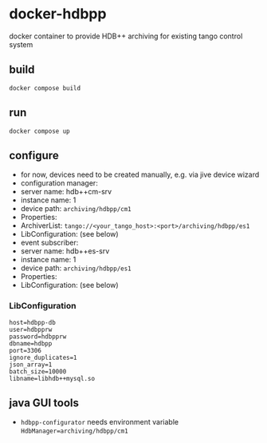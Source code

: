# docker-hdbpp
docker container to provide HDB++ archiving for existing tango control system


## build

`docker compose build`

## run

`docker compose up`


## configure

* for now, devices need to be created manually, e.g. via jive device wizard
 * configuration manager:
  * server name: hdb++cm-srv
  * instance name: 1
  * device path: `archiving/hdbpp/cm1`
  * Properties:
   * ArchiverList: `tango://<your_tango_host>:<port>/archiving/hdbpp/es1`
   * LibConfiguration: (see below)
 * event subscriber:
  * server name: hdb++es-srv
  * instance name: 1
  * device path: `archiving/hdbpp/es1`
  * Properties:
   * LibConfiguration: (see below)

### LibConfiguration

```
host=hdbpp-db
user=hdbpprw
password=hdbpprw
dbname=hdbpp
port=3306
ignore_duplicates=1
json_array=1
batch_size=10000
libname=libhdb++mysql.so
```

## java GUI tools

* `hdbpp-configurator` needs environment variable `HdbManager=archiving/hdbpp/cm1`


